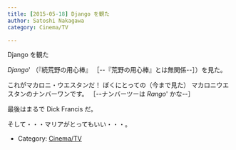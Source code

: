 ```yaml
---
title: [2015-05-18] Django を観た
author: Satoshi Nakagawa
category: Cinema/TV

---
```


Django を観た

 _Django_' （『続荒野の用心棒』
［--『荒野の用心棒』とは無関係--］）を見た。

 これがマカロニ・ウエスタンだ！
ぼくにとっての（今まで見た）
マカロニウエスタンのナンバーワンです。
［--ナンバーツーは _Rango_' かな--］

 最後はまるで Dick Francis だ。

 そして・・・マリアがとってもいい・・・。

- Category: [Cinema/TV](https://merapano.github.io/categories.html#Cinema/TV)

